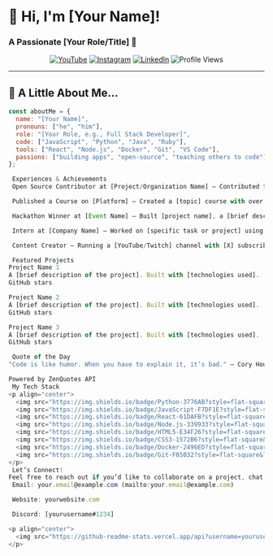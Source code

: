 # 👋 Hi, I'm [Your Name]!

### A Passionate [Your Role/Title] 🚀

<p align="center">
  <a href="https://www.youtube.com/@yourchannel"><img src="https://img.shields.io/badge/YouTube-FF0000?style=flat-square&logo=youtube&logoColor=white" alt="YouTube"/></a>
  <a href="https://www.instagram.com/yourprofile"><img src="https://img.shields.io/badge/Instagram-E4405F?style=flat-square&logo=instagram&logoColor=white" alt="Instagram"/></a>
  <a href="https://www.linkedin.com/in/yourprofile"><img src="https://img.shields.io/badge/LinkedIn-0077B5?style=flat-square&logo=linkedin&logoColor=white" alt="LinkedIn"/></a>
  <img src="https://komarev.com/ghpvc/?username=yourusername&style=flat-square&color=blue" alt="Profile Views"/>
</p>

---

## 🌟 A Little About Me...

```javascript
const aboutMe = {
  name: "[Your Name]",
  pronouns: ["he", "him"],
  role: "[Your Role, e.g., Full Stack Developer]",
  code: ["JavaScript", "Python", "Java", "Ruby"],
  tools: ["React", "Node.js", "Docker", "Git", "VS Code"],
  passions: ["building apps", "open-source", "teaching others to code"],
};

 Experiences & Achievements
 Open Source Contributor at [Project/Organization Name] – Contributed to [specific project or feature].  

 Published a Course on [Platform] – Created a [topic] course with over [X] students enrolled!  

 Hackathon Winner at [Event Name] – Built [project name], a [brief description of the project].  

 Intern at [Company Name] – Worked on [specific task or project] using [technologies].  

 Content Creator – Running a [YouTube/Twitch] channel with [X] subscribers, teaching [topic].

 Featured Projects
Project Name 1
A [brief description of the project]. Built with [technologies used].
GitHub stars

Project Name 2
A [brief description of the project]. Built with [technologies used].
GitHub stars

Project Name 3
A [brief description of the project]. Built with [technologies used].
GitHub stars

 Quote of the Day
"Code is like humor. When you have to explain it, it’s bad." – Cory House

Powered by ZenQuotes API
 My Tech Stack
<p align="center">
  <img src="https://img.shields.io/badge/Python-3776AB?style=flat-square&logo=python&logoColor=white" alt="Python"/>
  <img src="https://img.shields.io/badge/JavaScript-F7DF1E?style=flat-square&logo=javascript&logoColor=black" alt="JavaScript"/>
  <img src="https://img.shields.io/badge/React-61DAFB?style=flat-square&logo=react&logoColor=black" alt="React"/>
  <img src="https://img.shields.io/badge/Node.js-339933?style=flat-square&logo=node.js&logoColor=white" alt="Node.js"/>
  <img src="https://img.shields.io/badge/HTML5-E34F26?style=flat-square&logo=html5&logoColor=white" alt="HTML5"/>
  <img src="https://img.shields.io/badge/CSS3-1572B6?style=flat-square&logo=css3&logoColor=white" alt="CSS3"/>
  <img src="https://img.shields.io/badge/Docker-2496ED?style=flat-square&logo=docker&logoColor=white" alt="Docker"/>
  <img src="https://img.shields.io/badge/Git-F05032?style=flat-square&logo=git&logoColor=white" alt="Git"/>
</p>
 Let’s Connect!
Feel free to reach out if you’d like to collaborate on a project, chat about tech, or just say hi! 
 Email: your.email@example.com (mailto:your.email@example.com)  

 Website: yourwebsite.com  

 Discord: [yourusername#1234]

<p align="center">
  <img src="https://github-readme-stats.vercel.app/api?username=yourusername&show_icons=true&theme=radical" alt="GitHub Stats"/>
</p>
```
